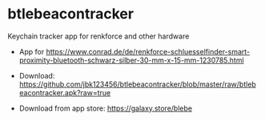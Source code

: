 # btlebeacontracker
Keychain tracker app for renkforce and other hardware

* App for https://www.conrad.de/de/renkforce-schluesselfinder-smart-proximity-bluetooth-schwarz-silber-30-mm-x-15-mm-1230785.html

* Download: https://github.com/jbk123456/btlebeacontracker/blob/master/raw/btlebeacontracker.apk?raw=true

* Download from app store: https://galaxy.store/blebe
